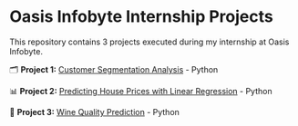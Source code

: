 # Oasis Infobyte Internship Projects

This repository contains 3 projects executed during my internship at Oasis Infobyte.

🗂️ **Project 1:** [Customer Segmentation Analysis](https://github.com/Chaithrashree-P/OIBSIP/tree/main/Customer%20Segmentation%20Analysis) - Python

📊 **Project 2:** [Predicting House Prices with Linear Regression](https://github.com/Chaithrashree-P/OIBSIP/tree/main/Predicting_House_Prices_with_Linear_Regression) - Python

🍷 **Project 3:** [Wine Quality Prediction](https://github.com/Chaithrashree-P/OIBSIP/tree/main/Wine%20Quality%20Prediction) - Python


